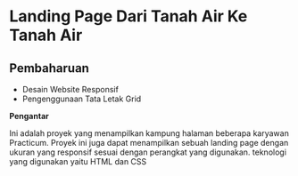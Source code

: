 # Landing Page Dari Tanah Air Ke Tanah Air

## Pembaharuan
- Desain Website Responsif
- Pengenggunaan Tata Letak Grid

**Pengantar**

Ini adalah proyek yang menampilkan kampung halaman beberapa karyawan Practicum. Proyek ini juga dapat menampilkan sebuah landing page dengan ukuran yang responsif sesuai dengan perangkat yang digunakan. teknologi yang digunakan yaitu HTML dan CSS



